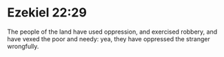 # Ezekiel 22:29

The people of the land have used oppression, and exercised robbery, and have vexed the poor and needy: yea, they have oppressed the stranger wrongfully.